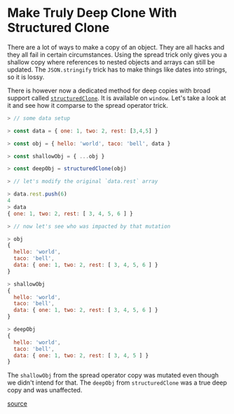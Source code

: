 # Make Truly Deep Clone With Structured Clone

There are a lot of ways to make a copy of an object. They are all hacks and
they all fail in certain circumstances. Using the spread trick only gives you a
shallow copy where references to nested objects and arrays can still be
updated. The `JSON.stringify` trick has to make things like dates into strings,
so it is lossy.

There is however now a dedicated method for deep copies with broad support
called
[`structuredClone`](https://developer.mozilla.org/en-US/docs/Web/API/Window/structuredClone).
It is available on `window`. Let's take a look at it and see how it comparse to
the spread operator trick.

```javascript
> // some data setup

> const data = { one: 1, two: 2, rest: [3,4,5] }

> const obj = { hello: 'world', taco: 'bell', data }

> const shallowObj = { ...obj }

> const deepObj = structuredClone(obj)

> // let's modify the original `data.rest` array

> data.rest.push(6)
4
> data
{ one: 1, two: 2, rest: [ 3, 4, 5, 6 ] }

> // now let's see who was impacted by that mutation

> obj
{
  hello: 'world',
  taco: 'bell',
  data: { one: 1, two: 2, rest: [ 3, 4, 5, 6 ] }
}

> shallowObj
{
  hello: 'world',
  taco: 'bell',
  data: { one: 1, two: 2, rest: [ 3, 4, 5, 6 ] }
}

> deepObj
{
  hello: 'world',
  taco: 'bell',
  data: { one: 1, two: 2, rest: [ 3, 4, 5 ] }
}
```

The `shallowObj` from the spread operator copy was mutated even though we
didn't intend for that. The `deepObj` from `structuredClone` was a true deep
copy and was unaffected.

[source](https://www.builder.io/blog/structured-clone)
